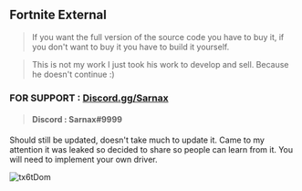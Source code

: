 ## Fortnite External  
> If you want the full version of the source code you have to buy it, if you don't want to buy it you have to build it yourself.

> This is not my work I just took his work to develop and sell. Because he doesn't continue :)


### FOR SUPPORT : [Discord.gg/Sarnax](https://discord.com/invite/sarnax) 
> #### Discord : Sarnax#9999

Should still be updated, doesn't take much to update it. Came to my attention it was leaked so decided to share so people can learn from it. You will need to implement your own driver.


![tx6tDom](https://user-images.githubusercontent.com/94861415/151808209-c690cf18-43fd-494e-8620-f50418e0ef64.png)
